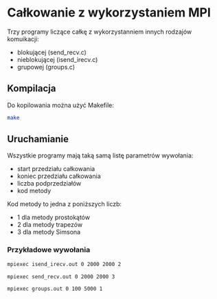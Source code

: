 # Całkowanie z wykorzystaniem MPI

Trzy programy liczące całkę z wykorzystanniem innych rodzajów
komuikacji:
 - blokującej (send_recv.c)
 - nieblokującej (isend_irecv.c)
 - grupowej (groups.c)

## Kompilacja

Do kopilowania można użyć Makefile:
```bash
make
```

## Uruchamianie

Wszystkie programy mają taką samą listę parametrów wywołania:
 - start przedziału całkowania
 - koniec przedziału całkowania
 - liczba podprzedziałów
 - kod metody

Kod metody to jedna z poniższych liczb:
 - 1 dla metody prostokątów
 - 2 dla metody trapezów
 - 3 dla metody Simsona

### Przykładowe wywołania

```bash
mpiexec isend_irecv.out 0 2000 2000 2
```

```bash
mpiexec send_recv.out 0 2000 2000 3
```

```bash
mpiexec groups.out 0 100 5000 1
```
